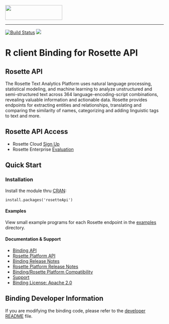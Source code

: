 <a href="https://www.rosette.com"><img src="https://s3.amazonaws.com/styleguide.basistech.com/logos/rosette-logo.png" width="181" height="47" /></a>

---

[![Build Status](https://travis-ci.org/rosette-api/R-Binding.svg?branch=develop)](https://travis-ci.org/rosette-api/R-Binding) ![](https://img.shields.io/cran/v/rosetteApi.svg?colorB=bright%20green&style=flat)

# R client Binding for Rosette API #

## Rosette API
The Rosette Text Analytics Platform uses natural language processing, statistical modeling, and machine learning to
analyze unstructured and semi-structured text across 364 language-encoding-script combinations, revealing valuable
information and actionable data. Rosette provides endpoints for extracting entities and relationships, translating and
comparing the similarity of names, categorizing and adding linguistic tags to text and more.

## Rosette API Access
- Rosette Cloud [Sign Up](https://developer.rosette.com/signup)
- Rosette Enterprise [Evaluation](https://www.rosette.com/product-eval/)

## Quick Start ##

### Installation ###
Install the module thru [CRAN](https://CRAN.R-project.org/package=rosetteApi):
```
install.packages('rosetteApi')
```

#### Examples
View small example programs for each Rosette endpoint
in the [examples](https://github.com/rosette-api/R-Binding/tree/develop/examples) directory.

#### Documentation & Support
- [Binding API](https://cran.r-project.org/web/packages/rosetteApi/rosetteApi.pdf)
- [Rosette Platform API](https://developer.rosette.com/features-and-functions)
- [Binding Release Notes](https://github.com/rosette-api/R-Binding/wiki/Release-Notes)
- [Rosette Platform Release Notes](https://support.rosette.com/hc/en-us/articles/360018354971-Release-Notes)
- [Binding/Rosette Platform Compatibility](https://developer.rosette.com/features-and-functions?r#)
- [Support](https://support.rosette.com)
- [Binding License: Apache 2.0](https://github.com/rosette-api/R-Binding/blob/develop/LICENSE)

## Binding Developer Information
If you are modifying the binding code, please refer to the [developer README](https://github.com/rosette-api/R-Binding/tree/develop/DEVELOPER.md) file.
